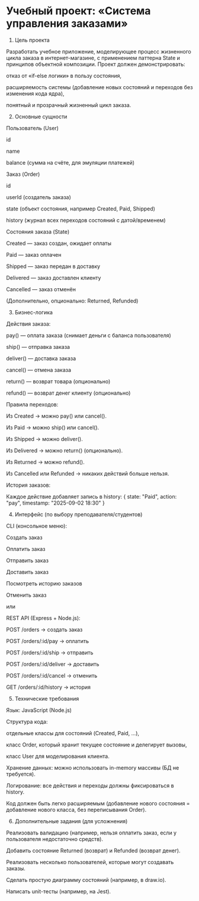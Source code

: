 # Учебный проект: «Система управления заказами»
1. Цель проекта

Разработать учебное приложение, моделирующее процесс жизненного цикла заказа в интернет-магазине, с применением паттерна State и принципов объектной композиции.
Проект должен демонстрировать:

отказ от «if-else логики» в пользу состояния,

расширяемость системы (добавление новых состояний и переходов без изменения кода ядра),

понятный и прозрачный жизненный цикл заказа.

2. Основные сущности

Пользователь (User)

id

name

balance (сумма на счёте, для эмуляции платежей)

Заказ (Order)

id

userId (создатель заказа)

state (объект состояния, например Created, Paid, Shipped)

history (журнал всех переходов состояний с датой/временем)

Состояния заказа (State)

Created — заказ создан, ожидает оплаты

Paid — заказ оплачен

Shipped — заказ передан в доставку

Delivered — заказ доставлен клиенту

Cancelled — заказ отменён

(Дополнительно, опционально: Returned, Refunded)

3. Бизнес-логика

Действия заказа:

pay() — оплата заказа (снимает деньги с баланса пользователя)

ship() — отправка заказа

deliver() — доставка заказа

cancel() — отмена заказа

return() — возврат товара (опционально)

refund() — возврат денег клиенту (опционально)

Правила переходов:

Из Created → можно pay() или cancel().

Из Paid → можно ship() или cancel().

Из Shipped → можно deliver().

Из Delivered → можно return() (опционально).

Из Returned → можно refund().

Из Cancelled или Refunded → никаких действий больше нельзя.

История заказов:

Каждое действие добавляет запись в history:
{ state: "Paid", action: "pay", timestamp: "2025-09-02 18:30" }

4. Интерфейс (по выбору преподавателя/студентов)

CLI (консольное меню):

Создать заказ

Оплатить заказ

Отправить заказ

Доставить заказ

Посмотреть историю заказов

Отменить заказ

или

REST API (Express + Node.js):

POST /orders → создать заказ

POST /orders/:id/pay → оплатить

POST /orders/:id/ship → отправить

POST /orders/:id/deliver → доставить

POST /orders/:id/cancel → отменить

GET /orders/:id/history → история

5. Технические требования

Язык: JavaScript (Node.js)

Структура кода:

отдельные классы для состояний (Created, Paid, …),

класс Order, который хранит текущее состояние и делегирует вызовы,

класс User для моделирования клиента.

Хранение данных: можно использовать in-memory массивы (БД не требуется).

Логирование: все действия и переходы должны фиксироваться в history.

Код должен быть легко расширяемым (добавление нового состояния = добавление нового класса, без переписывания Order).

6. Дополнительные задания (для усложнения)

Реализовать валидацию (например, нельзя оплатить заказ, если у пользователя недостаточно средств).

Добавить состояние Returned (возврат) и Refunded (возврат денег).

Реализовать несколько пользователей, которые могут создавать заказы.

Сделать простую диаграмму состояний (например, в draw.io).

Написать unit-тесты (например, на Jest).